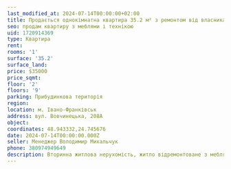 ```yaml
---
last_modified_at: 2024-07-14T00:00:00+02:00
title: Продається однокімнатна квартира 35.2 м² з ремонтом від власника на Вовчинецькій
seo: продам квартиру з меблями і технікою
uid: 1720914369
type: Квартира
rent:
rooms: '1'
surface: '35.2'
surface_land:
price: $35000
price_sqmt:
floor: '2'
floors: '9'
parking: Прибудинкова територія
region:
location: м. Івано-Франківськ
address: вул. Вовчинецька, 208А
object:
coordinates: 48.943332,24.745676
date: 2024-07-14T00:00:00.000Z
seller: Менеджер Володимир Михальчук
phone: 380974949649
description: Вторинна житлова нерухомість, житло відремонтоване з меблями і технікою, придатне і готове для проживання
---
```

